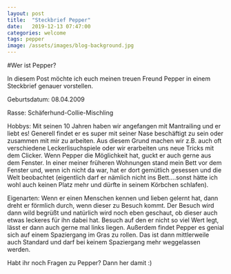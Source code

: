 ```yaml
---
layout: post
title:  "Steckbrief Pepper"
date:   2019-12-13 07:47:00
categories: welcome
tags: pepper
image: /assets/images/blog-background.jpg
---
```

#Wer ist Pepper?

In diesem Post möchte ich euch meinen treuen Freund Pepper in einem Steckbrief genauer vorstellen.

Geburtsdatum: 08.04.2009

Rasse: Schäferhund-Collie-Mischling

Hobbys:
Mit seinen 10 Jahren haben wir angefangen mit Mantrailing und er liebt es! Generell findet er es super mit seiner Nase beschäftigt zu sein oder zusammen mit mir zu arbeiten. Aus diesem Grund machen wir z.B. auch oft verschiedene Leckerlisuchspiele oder wir erarbeiten uns neue Tricks mit dem Clicker.
Wenn Pepper die Möglichkeit hat, guckt er auch gerne aus dem Fenster. In einer meiner früheren Wohnungen stand mein Bett vor dem Fenster und, wenn ich nicht da war, hat er dort gemütlich gesessen und die Welt beobachtet (eigentlich darf er nämlich nicht ins Bett....sonst hätte ich wohl auch keinen Platz mehr und dürfte in seinem Körbchen schlafen). 

Eigenarten:
Wenn er einen Menschen kennen und lieben gelernt hat, dann dreht er förmlich durch, wenn dieser zu Besuch kommt. Der Besuch wird dann wild begrüßt und natürlich wird noch eben geschaut, ob dieser auch etwas leckeres für ihn dabei hat. Besuch auf den er nicht so viel Wert legt, lässt er dann auch gerne mal links liegen.
Außerdem findet Pepper es genial sich auf einem Spaziergang im Gras zu rollen. Das ist dann mittlerweile auch Standard und darf bei keinem Spaziergang mehr weggelassen werden.

Habt ihr noch Fragen zu Pepper? Dann her damit :)
